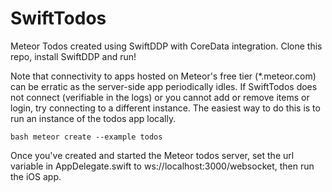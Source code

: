 # SwiftTodos
Meteor Todos created using SwiftDDP with CoreData integration.
Clone this repo, install SwiftDDP and run!

Note that connectivity to apps hosted on Meteor's free tier (*.meteor.com) can be erratic as the server-side app periodically idles. If SwiftTodos does not connect (verifiable in the logs) or you cannot add or remove items or login, try connecting to a different instance. The easiest way to do this is to run an instance of the todos app locally.

```bash meteor create --example todos```

Once you've created and started the Meteor todos server, set the url variable in AppDelegate.swift to ws://localhost:3000/websocket, then run the iOS app.
